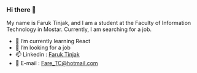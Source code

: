 ### Hi there 👋
  
  My name is Faruk Tinjak, and I am a student at the Faculty of Information Technology in Mostar. Currently, I am searching for a job.
  
- 🌱 I’m currently learning React
- 👯 I’m looking for a job
- 📫 Linkedin : [Faruk Tinjak](https://www.linkedin.com/in/faruk-tinjak-4b0635230/) 
- 📩 E-mail : Fare_TC@hotmail.com

